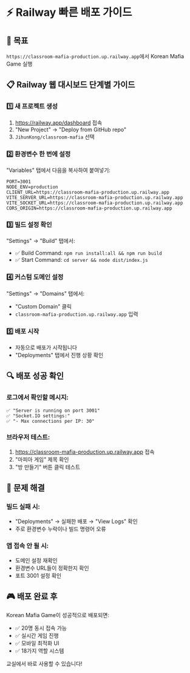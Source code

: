 # ⚡ Railway 빠른 배포 가이드

## 🎯 목표
`https://classroom-mafia-production.up.railway.app`에서 Korean Mafia Game 실행

## 📋 Railway 웹 대시보드 단계별 가이드

### 1️⃣ **새 프로젝트 생성**
1. https://railway.app/dashboard 접속
2. "New Project" → "Deploy from GitHub repo"
3. `JihunKong/classroom-mafia` 선택

### 2️⃣ **환경변수 한 번에 설정**
"Variables" 탭에서 다음을 복사하여 붙여넣기:

```
PORT=3001
NODE_ENV=production
CLIENT_URL=https://classroom-mafia-production.up.railway.app
VITE_SERVER_URL=https://classroom-mafia-production.up.railway.app
VITE_SOCKET_URL=https://classroom-mafia-production.up.railway.app
CORS_ORIGIN=https://classroom-mafia-production.up.railway.app
```

### 3️⃣ **빌드 설정 확인**
"Settings" → "Build" 탭에서:
- ✅ Build Command: `npm run install:all && npm run build`
- ✅ Start Command: `cd server && node dist/index.js`

### 4️⃣ **커스텀 도메인 설정**
"Settings" → "Domains" 탭에서:
- "Custom Domain" 클릭
- `classroom-mafia-production.up.railway.app` 입력

### 5️⃣ **배포 시작**
- 자동으로 배포가 시작됩니다
- "Deployments" 탭에서 진행 상황 확인

## 🔍 배포 성공 확인

### 로그에서 확인할 메시지:
```
✅ "Server is running on port 3001"
✅ "Socket.IO settings:"
✅ "- Max connections per IP: 30"
```

### 브라우저 테스트:
1. https://classroom-mafia-production.up.railway.app 접속
2. "마피아 게임" 제목 확인
3. "방 만들기" 버튼 클릭 테스트

## 🚨 문제 해결

### 빌드 실패 시:
- "Deployments" → 실패한 배포 → "View Logs" 확인
- 주로 환경변수 누락이나 빌드 명령어 오류

### 앱 접속 안 될 시:
- 도메인 설정 재확인
- 환경변수 URL들이 정확한지 확인
- 포트 3001 설정 확인

## 🎮 배포 완료 후

Korean Mafia Game이 성공적으로 배포되면:
- ✅ 20명 동시 접속 가능
- ✅ 실시간 게임 진행
- ✅ 모바일 최적화 UI
- ✅ 18가지 역할 시스템

교실에서 바로 사용할 수 있습니다!